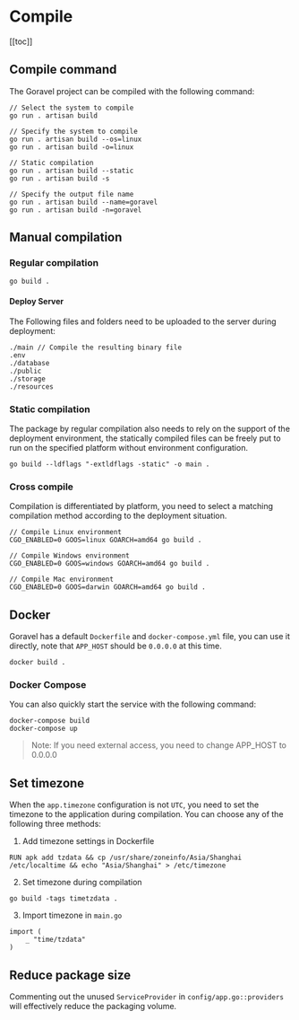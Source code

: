# Compile

[[toc]]

## Compile command

The Goravel project can be compiled with the following command:

```
// Select the system to compile
go run . artisan build

// Specify the system to compile
go run . artisan build --os=linux
go run . artisan build -o=linux

// Static compilation
go run . artisan build --static
go run . artisan build -s

// Specify the output file name
go run . artisan build --name=goravel
go run . artisan build -n=goravel
```

## Manual compilation

### Regular compilation

```shell
go build .
```

#### Deploy Server

The Following files and folders need to be uploaded to the server during deployment:

```
./main // Compile the resulting binary file
.env
./database
./public
./storage
./resources
```

### Static compilation

The package by regular compilation also needs to rely on the support of the deployment environment, the statically
compiled files can be freely put to run on the specified platform without environment configuration.

```shell
go build --ldflags "-extldflags -static" -o main .
```

### Cross compile

Compilation is differentiated by platform, you need to select a matching compilation method according to the deployment
situation.

```shell
// Compile Linux environment
CGO_ENABLED=0 GOOS=linux GOARCH=amd64 go build .

// Compile Windows environment
CGO_ENABLED=0 GOOS=windows GOARCH=amd64 go build .

// Compile Mac environment
CGO_ENABLED=0 GOOS=darwin GOARCH=amd64 go build .
```

## Docker

Goravel has a default `Dockerfile` and `docker-compose.yml` file, you can use it directly, note that `APP_HOST` should
be `0.0.0.0` at this time.

```shell
docker build .
```

### Docker Compose

You can also quickly start the service with the following command:

```shell
docker-compose build
docker-compose up
```

> Note: If you need external access, you need to change APP_HOST to 0.0.0.0

## Set timezone

When the `app.timezone` configuration is not `UTC`, you need to set the timezone to the application during compilation. You can choose any of the following three methods:

1. Add timezone settings in Dockerfile

```
RUN apk add tzdata && cp /usr/share/zoneinfo/Asia/Shanghai /etc/localtime && echo "Asia/Shanghai" > /etc/timezone
```

2. Set timezone during compilation

```
go build -tags timetzdata .
```

3. Import timezone in `main.go`

```shell
import (
    _ "time/tzdata"
)
```

## Reduce package size

Commenting out the unused `ServiceProvider` in `config/app.go::providers` will effectively reduce the packaging volume.
